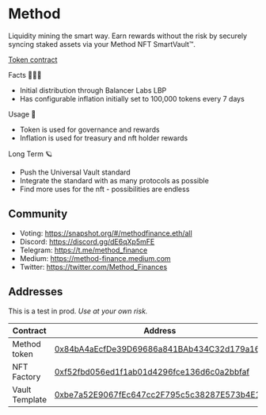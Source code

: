 # Method

Liquidity mining the smart way. Earn rewards without the risk by securely syncing staked assets via your Method NFT SmartVault™.

[Token contract](https://etherscan.io/token/0x84bA4aEcfDe39D69686a841BAb434C32d179a169)

Facts 🧝🏽‍♀️

- Initial distribution through Balancer Labs LBP
- Has configurable inflation initially set to 100,000 tokens every 7 days

Usage 🧪

- Token is used for governance and rewards
- Inflation is used for treasury and nft holder rewards

Long Term 🪐

- Push the Universal Vault standard
- Integrate the standard with as many protocols as possible
- Find more uses for the nft - possibilities are endless

## Community

- Voting: https://snapshot.org/#/methodfinance.eth/all  
- Discord: https://discord.gg/dE6qXp5mFE 
- Telegram: https://t.me/method_finance 
- Medium: https://method-finance.medium.com
- Twitter: https://twitter.com/Method_Finances  

## Addresses

This is a test in prod. *Use at your own risk.*

| Contract           | Address                                                                                                               | Description                                                                                      |
| ------------------ | --------------------------------------------------------------------------------------------------------------------- | ------------------------------------------------------------------------------------------------ |
| Method token          | [0x84bA4aEcfDe39D69686a841BAb434C32d179a169](https://etherscan.io/address/0x84bA4aEcfDe39D69686a841BAb434C32d179a169)                                                   | ERC20 token                                                                                      |
| NFT Factory       | [0xf52fbd056ed1f1ab01d4296fce136d6c0a2bbfaf](https://etherscan.io/address/0xf52fbd056ed1f1ab01d4296fce136d6c0a2bbfaf)                             | NFT Factory       
| Vault Template  | [0xbe7a52E9067fEc647cc2F795c5c38287E573b4E1](https://etherscan.io/address/0xbe7a52E9067fEc647cc2F795c5c38287E573b4E1) | Vault template